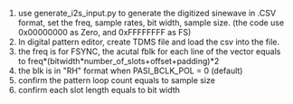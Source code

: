 1. use generate_i2s_input.py to generate the digitized sinewave in .CSV format, set the freq, sample rates, bit width, sample size. (the code use 0x00000000 as Zero, and 0xFFFFFFFF as FS)
2. In digital pattern editor, create TDMS file and load the csv into the file.
3. the freq is for FSYNC, the acutal fblk for each line of the vector equals to freq*(bitwidth*number_of_slots+offset+padding)*2
4. the blk is in "RH" format when PASI_BCLK_POL = 0 (default)
5. confirm the pattern loop count equals to sample size
6. confirm each slot length equals to bit width
